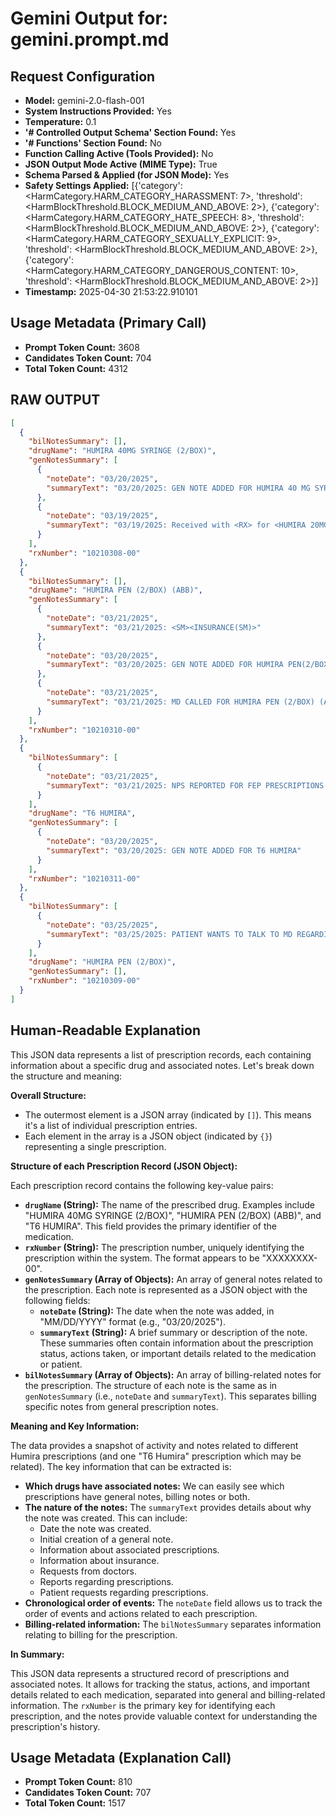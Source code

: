 # Gemini Output for: gemini.prompt.md
## Request Configuration
- **Model:** gemini-2.0-flash-001
- **System Instructions Provided:** Yes
- **Temperature:** 0.1
- **'# Controlled Output Schema' Section Found:** Yes
- **'# Functions' Section Found:** No
- **Function Calling Active (Tools Provided):** No
- **JSON Output Mode Active (MIME Type):** True
- **Schema Parsed & Applied (for JSON Mode):** Yes
- **Safety Settings Applied:** [{'category': <HarmCategory.HARM_CATEGORY_HARASSMENT: 7>, 'threshold': <HarmBlockThreshold.BLOCK_MEDIUM_AND_ABOVE: 2>}, {'category': <HarmCategory.HARM_CATEGORY_HATE_SPEECH: 8>, 'threshold': <HarmBlockThreshold.BLOCK_MEDIUM_AND_ABOVE: 2>}, {'category': <HarmCategory.HARM_CATEGORY_SEXUALLY_EXPLICIT: 9>, 'threshold': <HarmBlockThreshold.BLOCK_MEDIUM_AND_ABOVE: 2>}, {'category': <HarmCategory.HARM_CATEGORY_DANGEROUS_CONTENT: 10>, 'threshold': <HarmBlockThreshold.BLOCK_MEDIUM_AND_ABOVE: 2>}]
- **Timestamp:** 2025-04-30 21:53:22.910101

## Usage Metadata (Primary Call)
- **Prompt Token Count:** 3608
- **Candidates Token Count:** 704
- **Total Token Count:** 4312

## RAW OUTPUT

```json
[
  {
    "bilNotesSummary": [],
    "drugName": "HUMIRA 40MG SYRINGE (2/BOX)",
    "genNotesSummary": [
      {
        "noteDate": "03/20/2025",
        "summaryText": "03/20/2025: GEN NOTE ADDED FOR HUMIRA 40 MG SYRINGE(2/BOX)"
      },
      {
        "noteDate": "03/19/2025",
        "summaryText": "03/19/2025: Received with <RX> for <HUMIRA 20MG SYR and New Patient Enrollment"
      }
    ],
    "rxNumber": "10210308-00"
  },
  {
    "bilNotesSummary": [],
    "drugName": "HUMIRA PEN (2/BOX) (ABB)",
    "genNotesSummary": [
      {
        "noteDate": "03/21/2025",
        "summaryText": "03/21/2025: <SM><INSURANCE(SM)>"
      },
      {
        "noteDate": "03/20/2025",
        "summaryText": "03/20/2025: GEN NOTE ADDED FOR HUMIRA PEN(2/BOX) (ABB)"
      },
      {
        "noteDate": "03/21/2025",
        "summaryText": "03/21/2025: MD CALLED FOR HUMIRA PEN (2/BOX) (ABB)"
      }
    ],
    "rxNumber": "10210310-00"
  },
  {
    "bilNotesSummary": [
      {
        "noteDate": "03/21/2025",
        "summaryText": "03/21/2025: NPS REPORTED FOR FEP PRESCRIPTIONS FOR T6 HUMIRA"
      }
    ],
    "drugName": "T6 HUMIRA",
    "genNotesSummary": [
      {
        "noteDate": "03/20/2025",
        "summaryText": "03/20/2025: GEN NOTE ADDED FOR T6 HUMIRA"
      }
    ],
    "rxNumber": "10210311-00"
  },
  {
    "bilNotesSummary": [
      {
        "noteDate": "03/25/2025",
        "summaryText": "03/25/2025: PATIENT WANTS TO TALK TO MD REGARDING RX#10210309"
      }
    ],
    "drugName": "HUMIRA PEN (2/BOX)",
    "genNotesSummary": [],
    "rxNumber": "10210309-00"
  }
]
```


## Human-Readable Explanation

This JSON data represents a list of prescription records, each containing information about a specific drug and associated notes. Let's break down the structure and meaning:

**Overall Structure:**

*   The outermost element is a JSON array (indicated by `[]`). This means it's a list of individual prescription entries.
*   Each element in the array is a JSON object (indicated by `{}`) representing a single prescription.

**Structure of each Prescription Record (JSON Object):**

Each prescription record contains the following key-value pairs:

*   **`drugName` (String):** The name of the prescribed drug. Examples include "HUMIRA 40MG SYRINGE (2/BOX)", "HUMIRA PEN (2/BOX) (ABB)", and "T6 HUMIRA".  This field provides the primary identifier of the medication.
*   **`rxNumber` (String):**  The prescription number, uniquely identifying the prescription within the system.  The format appears to be "XXXXXXXX-00".
*   **`genNotesSummary` (Array of Objects):** An array of general notes related to the prescription. Each note is represented as a JSON object with the following fields:
    *   **`noteDate` (String):** The date when the note was added, in "MM/DD/YYYY" format (e.g., "03/20/2025").
    *   **`summaryText` (String):**  A brief summary or description of the note. These summaries often contain information about the prescription status, actions taken, or important details related to the medication or patient.
*   **`bilNotesSummary` (Array of Objects):** An array of billing-related notes for the prescription.  The structure of each note is the same as in `genNotesSummary` (i.e., `noteDate` and `summaryText`). This separates billing specific notes from general prescription notes.

**Meaning and Key Information:**

The data provides a snapshot of activity and notes related to different Humira prescriptions (and one "T6 Humira" prescription which may be related).  The key information that can be extracted is:

*   **Which drugs have associated notes:** We can easily see which prescriptions have general notes, billing notes or both.
*   **The nature of the notes:**  The `summaryText` provides details about why the note was created.  This can include:
    *   Date the note was created.
    *   Initial creation of a general note.
    *   Information about associated prescriptions.
    *   Information about insurance.
    *   Requests from doctors.
    *   Reports regarding prescriptions.
    *   Patient requests regarding prescriptions.
*   **Chronological order of events:**  The `noteDate` field allows us to track the order of events and actions related to each prescription.
*   **Billing-related information:** The `bilNotesSummary` separates information relating to billing for the prescription.

**In Summary:**

This JSON data represents a structured record of prescriptions and associated notes. It allows for tracking the status, actions, and important details related to each medication, separated into general and billing-related information. The `rxNumber` is the primary key for identifying each prescription, and the notes provide valuable context for understanding the prescription's history.



## Usage Metadata (Explanation Call)
- **Prompt Token Count:** 810
- **Candidates Token Count:** 707
- **Total Token Count:** 1517
